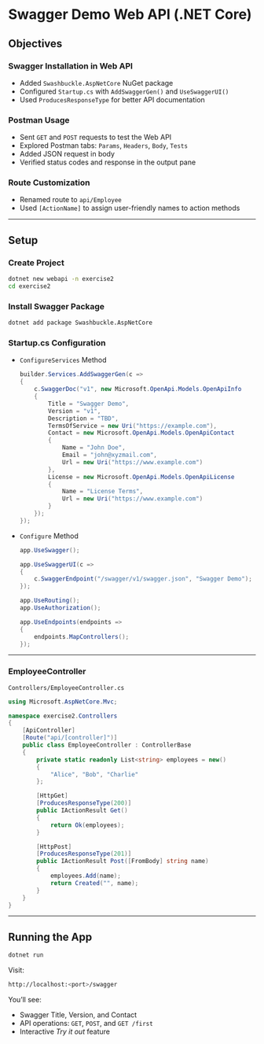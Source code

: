 # Swagger Demo Web API (.NET Core)

## Objectives 
### Swagger Installation in Web API
- Added `Swashbuckle.AspNetCore` NuGet package
- Configured `Startup.cs` with `AddSwaggerGen()` and `UseSwaggerUI()`
- Used `ProducesResponseType` for better API documentation

### Postman Usage
- Sent `GET` and `POST` requests to test the Web API
- Explored Postman tabs: `Params`, `Headers`, `Body`, `Tests`
- Added JSON request in body
- Verified status codes and response in the output pane

### Route Customization
- Renamed route to `api/Employee`
- Used `[ActionName]` to assign user-friendly names to action methods
---
## Setup 
### Create Project

```bash
dotnet new webapi -n exercise2
cd exercise2
```

### Install Swagger Package

```bash
dotnet add package Swashbuckle.AspNetCore
```

### Startup.cs Configuration

- `ConfigureServices` Method
    ```csharp
    builder.Services.AddSwaggerGen(c =>
    {
        c.SwaggerDoc("v1", new Microsoft.OpenApi.Models.OpenApiInfo
        {
            Title = "Swagger Demo",
            Version = "v1",
            Description = "TBD",
            TermsOfService = new Uri("https://example.com"),
            Contact = new Microsoft.OpenApi.Models.OpenApiContact
            {
                Name = "John Doe",
                Email = "john@xyzmail.com",
                Url = new Uri("https://www.example.com")
            },
            License = new Microsoft.OpenApi.Models.OpenApiLicense
            {
                Name = "License Terms",
                Url = new Uri("https://www.example.com")
            }
        });
    });
    ```
- `Configure` Method
    ```csharp
    app.UseSwagger();

    app.UseSwaggerUI(c =>
    {
        c.SwaggerEndpoint("/swagger/v1/swagger.json", "Swagger Demo");
    });

    app.UseRouting();
    app.UseAuthorization();

    app.UseEndpoints(endpoints =>
    {
        endpoints.MapControllers();
    });
    ```
---
### EmployeeController

`Controllers/EmployeeController.cs`
```csharp
using Microsoft.AspNetCore.Mvc;

namespace exercise2.Controllers
{
    [ApiController]
    [Route("api/[controller]")]
    public class EmployeeController : ControllerBase
    {
        private static readonly List<string> employees = new()
        {
            "Alice", "Bob", "Charlie"
        };

        [HttpGet]
        [ProducesResponseType(200)]
        public IActionResult Get()
        {
            return Ok(employees);
        }

        [HttpPost]
        [ProducesResponseType(201)]
        public IActionResult Post([FromBody] string name)
        {
            employees.Add(name);
            return Created("", name);
        }
    }
}
```
---
## Running the App
```bash
dotnet run
```
Visit:
```bash
http://localhost:<port>/swagger
```
You’ll see:
- Swagger Title, Version, and Contact
- API operations: `GET`, `POST`, and `GET /first`
- Interactive *Try it out* feature